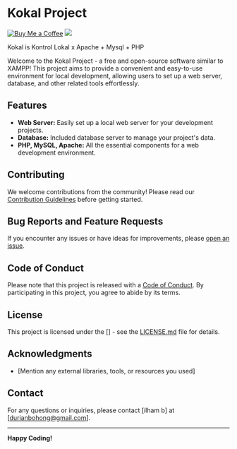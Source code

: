 # Kokal Project

[![Buy Me a Coffee](https://img.shields.io/badge/Buy%20Me%20a%20Coffee-Donate-blue)](https://www.buymeacoffee.com/il4mb) [![](https://img.shields.io/github/downloads-pre/il4mb/camp/latest/total?style=social)](https://github.com/il4mb/camp/releases/latest)

Kokal is Kontrol Lokal x Apache + Mysql + PHP

Welcome to the Kokal Project - a free and open-source software similar to XAMPP! This project aims to provide a convenient and easy-to-use environment for local development, allowing users to set up a web server, database, and other related tools effortlessly.



## Features

- **Web Server:** Easily set up a local web server for your development projects.
- **Database:** Included database server to manage your project's data.
- **PHP, MySQL, Apache:** All the essential components for a web development environment.

## Contributing

We welcome contributions from the community! Please read our [Contribution Guidelines](CONTRIBUTING.md) before getting started.

## Bug Reports and Feature Requests

If you encounter any issues or have ideas for improvements, please [open an issue](https://github.com/il4mb/kokal/issues).

## Code of Conduct

Please note that this project is released with a [Code of Conduct](CODE_OF_CONDUCT.md). By participating in this project, you agree to abide by its terms.

## License

This project is licensed under the [] - see the [LICENSE.md](LICENSE.md) file for details.

## Acknowledgments

- [Mention any external libraries, tools, or resources you used]

## Contact

For any questions or inquiries, please contact [ilham b] at [durianbohong@gmail.com].

---

**Happy Coding!**
